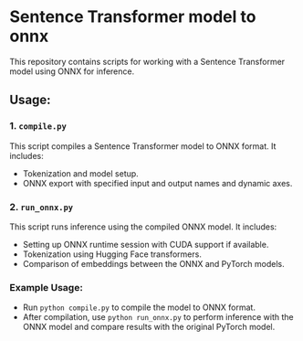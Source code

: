
# Sentence Transformer model to onnx

This repository contains scripts for working with a Sentence Transformer model using ONNX for inference.

## Usage:

### 1. `compile.py`
This script compiles a Sentence Transformer model to ONNX format. It includes:
- Tokenization and model setup.
- ONNX export with specified input and output names and dynamic axes.

### 2. `run_onnx.py`
This script runs inference using the compiled ONNX model. It includes:
- Setting up ONNX runtime session with CUDA support if available.
- Tokenization using Hugging Face transformers.
- Comparison of embeddings between the ONNX and PyTorch models.

### Example Usage:
- Run `python compile.py` to compile the model to ONNX format.
- After compilation, use `python run_onnx.py` to perform inference with the ONNX model and compare results with the original PyTorch model.
